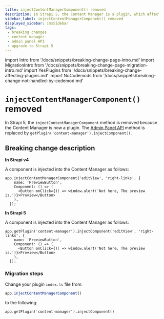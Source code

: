 ```yaml
---
title: injectContentManagerComponent() removed
description: In Strapi 5, the Content Manager is a plugin, which affects the injectContentManagerComponent() method, replaced by getPlugin('content-manager').injectComponent().
sidebar_label: injectContentManagerComponent() removed
displayed_sidebar: cmsSidebar
tags:
 - breaking changes
 - content manager
 - admin panel API
 - upgrade to Strapi 5
---
```


import Intro from '/docs/snippets/breaking-change-page-intro.md'
import MigrationIntro from '/docs/snippets/breaking-change-page-migration-intro.md'
import YesPlugins from '/docs/snippets/breaking-change-affecting-plugins.md'
import NoCodemods from '/docs/snippets/breaking-change-not-handled-by-codemod.md'

# `injectContentManagerComponent()` removed

In Strapi 5, the `injectContentManagerComponent` method is removed because the Content Manager is now a plugin. The [Admin Panel API](/dev-docs/plugins/admin-panel-api#injecting-components) method is replaced by `getPlugin('content-manager').injectComponent()`.

<Intro />

<YesPlugins />
<NoCodemods />

## Breaking change description

**In Strapi v4**

A component is injected into the Content Manager as follows:

```tsx
app.injectContentManagerComponent('editView', 'right-links', {
    name: 'PreviewButton',
    Component: () => (
      <Button onClick={() => window.alert('Not here, The preview is.')}>Preview</Button>
    ),
  });
```

**In Strapi 5**

A component is injected into the Content Manager as follows:

```tsx
app.getPlugin('content-manager').injectComponent('editView', 'right-links', {
    name: 'PreviewButton',
    Component: () => (
      <Button onClick={() => window.alert('Not here, The preview is.')}>Preview</Button>
    ),
  });
```

### Migration steps

Change your plugin `index.ts` file from:

  ```js
  app.injectContentManagerComponent()
  ```

to the following:

  ```tsx
  app.getPlugin('content-manager').injectComponent()
  ```
